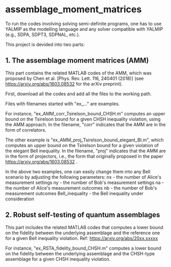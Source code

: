 # assemblage_moment_matrices

To run the codes involving solving semi-definite programs, one has to use YALMIP as the modelling language and any solver compatible with YALMIP (e.g., SDPA, SDPT3, SDPNAL, etc.).

This project is devided into two parts:

 ## 1. The assemblage moment matrices (AMM)
 This part contains the related MATLAB codes of the AMM, which was proposed by Chen et al. [Phys. Rev. Lett. 116, 240401 (2018)] (see https://arxiv.org/abs/1603.08532 for the arXiv preprint).
 
 First, download all the codes and add all the files to the working path.
 
 Files with filenames started with "ex_..." are examples.
 
 For instance, "ex_AMM_corr_Tsirelson_bound_CHSH.m" computes an upper bound on the Tsirelson bound for a given CHSH inequality violation, using the AMM approach. In the filename, "corr" indicates that the AMM are in the form of correlators.
 
 The other example is "ex_AMM_proj_Tsirelson_bound_elegant_BI.m", which computes an upper bound on the Tsirelson bound for a given violation of the elegant Bell inequality. In the filename, "proj" indicates that the AMM are in the form of projectors, i.e., the form that originally proposed in the paper https://arxiv.org/abs/1603.08532 .
 
 In the above two examples, one can easily change them into any Bell scenario by adjusting the following parameters:
 nx - the number of Alice's measurement settings
 ny - the number of Bob's measurement settings
 na - the number of Alice's measurement outcomes
 nb - the number of Bob's measurement outcomes
 Bell_inequality - the Bell inequality under consideration
 
 ## 2. Robust self-testing of quantum assemblages
 This part includes the related MATLAB codes that computes a lower bound on the fidelity between the underlying assemblage and the reference one for a given Bell inequality violation.
 Ref: https://arxiv.org/abs/20xx.xxxxx
 
 For instance, "ex_RSTA_fidelity_bound_CHSH.m" computes a lower bound on the fidelity between the underlying assemblage and the CHSH-type assemblage for a given CHSH inequality violation.
 
